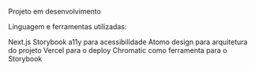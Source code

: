 Projeto em desenvolvimento

Linguagem e ferramentas utilizadas:

Next.js
Storybook
    a11y para acessibilidade
Atomo design para arquitetura do projeto
Vercel para o deploy
Chromatic como ferramenta para o Storybook